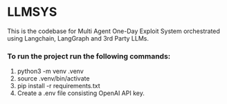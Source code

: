 # LLMSYS
 This is the codebase for Multi Agent One-Day Exploit System orchestrated using Langchain, LangGraph and 3rd Party LLMs.

### To run the project run the following commands:
1. python3 -m venv .venv
2. source .venv/bin/activate
3. pip install -r requirements.txt 
4. Create a .env file consisting OpenAI API key.
